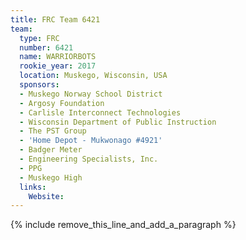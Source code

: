 ```yaml
---
title: FRC Team 6421
team:
  type: FRC
  number: 6421
  name: WARRIORBOTS
  rookie_year: 2017
  location: Muskego, Wisconsin, USA
  sponsors:
  - Muskego Norway School District
  - Argosy Foundation
  - Carlisle Interconnect Technologies
  - Wisconsin Department of Public Instruction
  - The PST Group
  - 'Home Depot - Mukwonago #4921'
  - Badger Meter
  - Engineering Specialists, Inc.
  - PPG
  - Muskego High
  links:
    Website:
---
```


{% include remove_this_line_and_add_a_paragraph %}